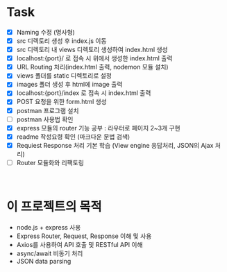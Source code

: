 # Task
- [x] Naming 수정 (명사형)
- [x] src 디렉토리 생성 후 index.js 이동
- [x] src 디렉토리 내 views 디렉토리 생성하여 index.html 생성
- [x] localhost:{port}/ 로 접속 시 위에서 생성한 index.html 출력
- [x] URL Routing 처리(index.html 출력, nodemon 모듈 설치)
- [x] views 폴더를 static 디렉토리로 설정
- [x] images 폴더 생성 후 html에 image 출력
- [x] localhost:{port}/index 로 접속 시 index.html 출력 
- [x] POST 요청을 위한 form.html 생성
- [x] postman 프로그램 설치
- [ ] postman 사용법 확인
- [x] express 모듈의 router 기능 공부 : 라우터로 페이지 2~3개 구현
- [x] readme 작성요령 확인 (마크다운 문법 검색)
- [x] Requiest Response 처리 기본 학습 (View engine 응답처리, JSON의 Ajax 처리)
- [ ] Router 모듈화와 리팩토링

<br/>

# 이 프로젝트의 목적
- node.js + express 사용
- Express Router, Request, Response 이해 및 사용
- Axios를 사용하여 API 호출 및 RESTful API 이해
- async/await 비동기 처리
- JSON data parsing
